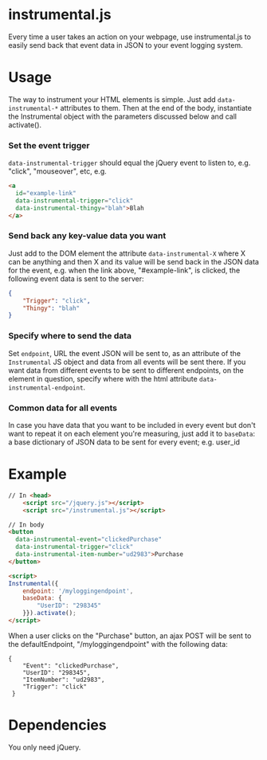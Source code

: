 # instrumental.js

Every time a user takes an action on your webpage, use instrumental.js to easily send back that event data in JSON to your event logging system.

# Usage
The way to instrument your HTML elements is simple. Just add `data-instrumental-*` attributes to them. Then at the end of the body, instantiate the Instrumental object with the parameters discussed below and call activate().

### Set the event trigger

`data-instrumental-trigger` should equal the jQuery event to listen to, e.g. "click", "mouseover", etc, e.g.

```html
<a
  id="example-link"
  data-instrumental-trigger="click"
  data-instrumental-thingy="blah">Blah
</a>
```

### Send back any key-value data you want
Just add to the DOM element the attribute `data-instrumental-X` where X can be anything and then X and its value will be send back in the JSON data for the event, e.g. when the link above, "#example-link", is clicked, the following event data is sent to the server:

```json
{
    "Trigger": "click",
    "Thingy": "blah"
}
```

### Specify where to send the data
Set `endpoint`, URL the event JSON will be sent to, as an attribute of the `Instrumental` JS object and data from all events will be sent there. If you want data from different events to be sent to different endpoints, on the element in question, specify where with the html attribute `data-instrumental-endpoint`.

### Common data for all events
In case you have data that you want to be included in every event but don't want to repeat it on each element you're measuring, just add it to  `baseData`: a base dictionary of JSON data to be sent for every event; e.g. user_id


# Example
```html
// In <head>
    <script src="/jquery.js"></script>
    <script src="/instrumental.js"></script>

// In body
<button
  data-instrumental-event="clickedPurchase"
  data-instrumental-trigger="click"
  data-instrumental-item-number="ud2983">Purchase
</button>

<script>
Instrumental({
    endpoint: '/myloggingendpoint',
    baseData: {
        "UserID": "298345"
    }}).activate();
</script>
```

When a user clicks on the "Purchase" button, an ajax POST will be sent to the defaultEndpoint, "/myloggingendpoint" with the following data:

```
{
    "Event": "clickedPurchase",
    "UserID": "298345",
    "ItemNumber": "ud2983",
    "Trigger": "click"
 }
```

# Dependencies
You only need jQuery.
